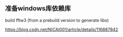 ## 准备windows库依赖库

build fftw3 (from a prebuild version to generate libs)

https://blog.csdn.net/NICAI001/article/details/116887842
